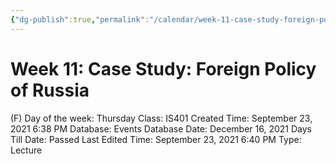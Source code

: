 ```yaml
---
{"dg-publish":true,"permalink":"/calendar/week-11-case-study-foreign-policy-of-russia/"}
---
```


# Week 11: Case Study: Foreign Policy of Russia

(F) Day of the week: Thursday
Class: IS401
Created Time: September 23, 2021 6:38 PM
Database: Events Database
Date: December 16, 2021
Days Till Date: Passed
Last Edited Time: September 23, 2021 6:40 PM
Type: Lecture